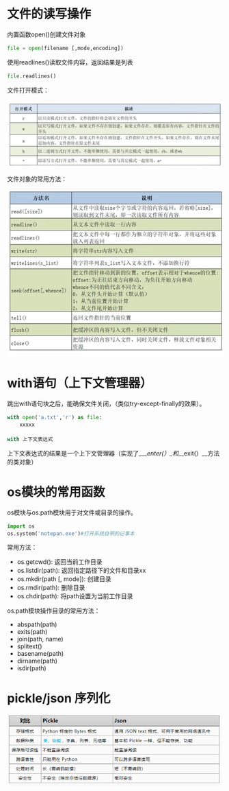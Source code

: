 # 文件的读写操作

内置函数open()创建文件对象

```python 
file = open(filename [,mode,encoding])
```

使用readlines()读取文件内容，返回结果是列表

```python
file.readlines()
```

文件打开模式：

![image-20221110203913693](images/image-20221110203913693.png)

文件对象的常用方法：

<img src="images/image-20221110204135051.png" alt="image-20221110204135051" style="zoom: 80%;" />

# with语句（上下文管理器）

跳出with语句块之后，能确保文件关闭，（类似try-except-finally的效果）。

```python
with open('a.txt','r') as file:
    xxxxx
    
with 上下文表达式 
```

上下文表达式的结果是一个上下文管理器（实现了_\_\__enter(）\__和__\__exit(）\__方法的类对象）



# os模块的常用函数

os模块与os.path模块用于对文件或目录的操作。

```python
import os
os.system('notepan.exe')#打开系统自带的记事本
```

常用方法：

- os.getcwd():  返回当前工作目录
- os.listdir(path):  返回指定路径下的文件和目录xx
- os.mkdir(path [, mode]):  创建目录
- os.rmdir(path):  删除目录
- os.chdir(path): 将path设置为当前工作目录

os.path模块操作目录的常用方法：

- abspath(path)
- exits(path)
- join(path, name)
- splitext()
- basename(path)
- dirname(path)
- isdir(path)



# pickle/json 序列化

![image-20221112224115156](images/image-20221112224115156.png)